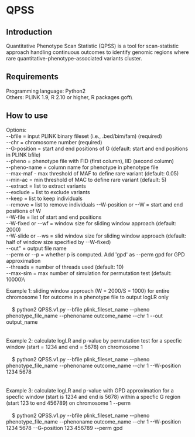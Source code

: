 # QPSS

## Introduction

Quantitative Phenotype Scan Statistic (QPSS) is a tool for scan-statistic approach handling continuous outcomes to identify genomic regions where rare quantitative-phenotype-associated variants cluster. 

## Requirements
Programming language: Python2\
Others: PLINK 1.9, R 2.10 or higher, R packages goft\


## How to use
Options:\
--bfile = input PLINK binary fileset (i.e., .bed/bim/fam) (required)\
--chr = chromosome number (required)\
--G-position = start and end positions of G (default: start and end positions in PLINK bfile)\
--pheno = phenotype file with FID (first column), IID (second column)\
--pheno-name = column name for phenotype in phenotype file\
--max-maf - max threshold of MAF to define rare variant (default: 0.05)\
--min-ac = min threshold of MAC to define rare variant (default: 5)\
--extract = list to extract variants\
--exclude = list to exclude variants\
--keep = list to keep individuals\
--remove = list to remove individuals
--W-position or --W = start and end positions of W\
--W-file = list of start and end positions\
--W-fixed or --wf = window size for sliding window approach (default: 2000)\
--W-slide or --ws = slid window size for sliding window approach (default: half of window size specified by --W-fixed)\
--out" = output file name\
--perm or --p = whether p is computed. Add 'gpd' as --perm gpd for GPD approximation\
--threads = number of threads used (default: 10)\
--max-sim = max number of simulation for permutation test (default: 10000)\


Example 1: sliding window approach (W = 2000/S = 1000) for entire chromosome 1 for outcome in a phenotype file to output logLR only\
\
&nbsp;&nbsp;&nbsp;&nbsp;$ python2 QPSS.v1.py --bfile plink_fileset_name --pheno phenotype_file_name --phenoname outcome_name --chr 1 --out output_name\
\
\
Example 2: calculate logLR and p-value by permutation test for a specfic window (start = 1234 and end = 5678) on chromosome 1\
\
&nbsp;&nbsp;&nbsp;&nbsp;$ python2 QPSS.v1.py --bfile plink_fileset_name --pheno phenotype_file_name --phenoname outcome_name --chr 1 --W-position 1234 5678\
\
\
Example 3: calculate logLR and p-value with GPD approximation for a specfic window (start is 1234 and end is 5678) within a specfic G region (start 123 to end 456789) on chromosome 1 --perm\
\
&nbsp;&nbsp;&nbsp;&nbsp;$ python2 QPSS.v1.py --bfile plink_fileset_name --pheno phenotype_file_name --phenoname outcome_name --chr 1 --W-position 1234 5678 --G-position 123 456789 --perm gpd
